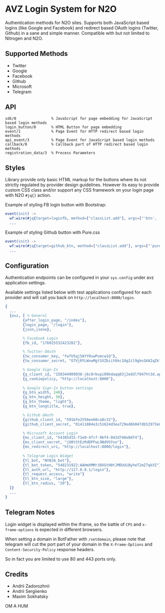 AVZ Login System for N2O
========================

Authentication methods for N2O sites. Supports both JavaScript based
logins (like Google and Facebook) and redirect based OAuth logins (Twitter, Github)
in a sane and simple manner. Compatible with but not limited to Nitrogen and N2O.

Supported Methods
-----------------

* Twitter
* Google
* Facebook
* Github
* Microsoft
* Telegram

API
---

    sdk/0                % JavaScript for page embedding for JavaScript based login methods
    login_button/0       % HTML Button for page embedding
    event/1              % Page Event for HTTP redirect based login methods
    api_event/3          % Page Event for JavaScript based login methods
    callback/0           % Callback part of HTTP redirect based login methods
    registration_data/3  % Process Parameters

Styles
------

Library provide only basic HTML markup for the buttons where its not strictly regulated by provider design guidelines.
However its easy to provide custom CSS class and/or support any CSS framework on your login page with N2O `#jq{}` action.

Example of styling FB login button with Bootstrap:

```erlang
event(init) -> 
  wf:wire(#jq{target=loginfb, method=["classList.add"], args=["'btn', 'btn-primary', 'btn-lg'"]}),
  ...
```

Example of styling Github button with Pure.css

```erlang
event(init) ->
  wf:wire(#jq{target=github_btn, method=["classList.add"], args=["'pure-button'"]})
  ...
```

Configuration
-------------

Authentication endpoints can be configured in your `sys.config` under avz application settings.

Available settings listed below with test applications configured for each provider and will
call you back on `http://localhost:8000/login`.


```erlang
{
  ...
  {avz, [ % General
        {after_login_page, "/index"},
        {login_page, "/login"},
        {json,jsone},

        % Facebook Login
        {fb_id, "176025532423202"},

        % Twitter OAuth
        {tw_consumer_key, "YwfU5qj5AYY0uwPumcw1Q"},
        {tw_consumer_secret, "O7VjRYLWxwMgtSXZbiiY6kc1Og2il9gbo1KAIqZk"},

        % Google Sign-In
        {g_client_id, "158344909038-j6c0rbvpi09kdaqq03j2eddlf047ht3d.apps.googleusercontent.com"}, 
        {g_cookiepolicy, "http://localhost:8000"},
        
        % Google Sign-In button settings
        {g_btn_width, 240},
        {g_btn_height, 50},
        {g_btn_theme, "light"},
        {g_btn_longtitle, true},

        % Github OAuth
        {github_client_id, "591bfe2556ee60ca8c32"},
        {github_client_secret, "01411884e3c51624d3ea729ed6b047db52973e8e"},

        % Microsoft Account Login
        {ms_client_id, "54385d15-f1e0-4fcf-9bf4-042d740e0df4"},
        {ms_client_secret, "jU0tStEzRdDPFwL9NdVGYxo"},
        {ms_redirect_uri, "http://localhost:8000/login"},
        
        % Telegram Login Widget
        {tl_bot, "NYNJA_bot"},
        {tl_bot_token, "548231922:AAHmXMMr38XGtH0tJMDUdiByheT2mZ7qkVI"}
        {tl_auth_url, "http://127.0.0.1/login"},
        {tl_request_access, "write"}
        {tl_btn_size, "large"},
        {tl_btn_radius, "20"},
  ]}
  ...
}
```

Telegram Notes
---------------
Login widget is displayed within the iframe, so the battle of `CPS` and `x-frame-options` is expected in different browsers.

When setting a domain in BotFather with `/setdomain`, please note that telegram will cut the port part of your domain in the `X-Frame-Options` and `Content-Security-Policy` response headers. 

So in fact you are limited to use 80 and 443 ports only.

Credits
-------

* Andrii Zadorozhnii
* Andrii Sergiienko
* Maxim Sokhatsky

OM A HUM
